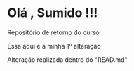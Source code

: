 # Olá , Sumido !!!
 Repositório de retorno do curso  

 Essa aqui é a minha 1º alteração  

 Alteração realizada dentro do "READ.md" 
